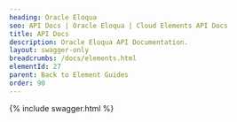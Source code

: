```yaml
---
heading: Oracle Eloqua
seo: API Docs | Oracle Eloqua | Cloud Elements API Docs
title: API Docs
description: Oracle Eloqua API Documentation.
layout: swagger-only
breadcrumbs: /docs/elements.html
elementId: 27
parent: Back to Element Guides
order: 90
---
```


{% include swagger.html %}
